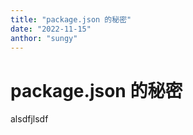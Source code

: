 ```yaml
---
title: "package.json 的秘密"
date: "2022-11-15"
anthor: "sungy"
---
```


# package.json 的秘密

alsdfjlsdf
